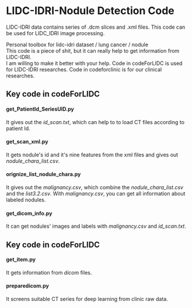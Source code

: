 # LIDC-IDRI-Nodule Detection Code
LIDC-IDRI data contains series of .dcm slices and .xml files. This code can be used for LIDC_IDRI image processing. 



Personal toolbox for lidc-idri dataset / lung cancer / nodule  
This code is a piece of shit, but it can really help to get information from LIDC-IDRI.  
I am willing to make it better with your help. 
Code in codeForLIDC is used for LIDC-IDRI researches. Code in codeforclinic is for our clinical researches.

## Key code in codeForLIDC
#### get_PatientId_SeriesUID.py 
It gives out the *id_scan.txt*, which can help to to load CT files according to patient Id.

#### get_scan_xml.py
It gets nodule's id and it's nine features from the xml files and gives out *nodule_chara_list.csv*.

#### orignize_list_nodule_chara.py
It gives out the *malignancy.csv*, which combine the *nodule_chara_list.csv* and the *list3.2.csv*. With *malignancy.csv*, you can get all information about labeled nodules.

#### get_dicom_info.py
It can get nodules' images and labels with *malignancy.csv* and *id_scan.txt*.

## Key code in codeForLIDC
#### get_item.py
It gets information from *dicom* files.  

#### preparedicom.py
It screens suitable CT series for deep learning from clinic raw data.